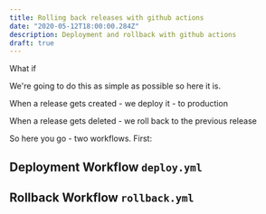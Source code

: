 ```yaml
---
title: Rolling back releases with github actions
date: "2020-05-12T18:00:00.284Z"
description: Deployment and rollback with github actions
draft: true
---
```


What if 

We're going to do this as simple as possible so here it is.

When a release gets created - we deploy it - to production

When a release gets deleted - we roll back to the previous release

So here you go - two workflows. First:

## Deployment Workflow `deploy.yml`

## Rollback Workflow `rollback.yml`

